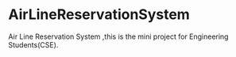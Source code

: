 # AirLineReservationSystem
Air Line Reservation System ,this is the mini project for Engineering Students(CSE).
